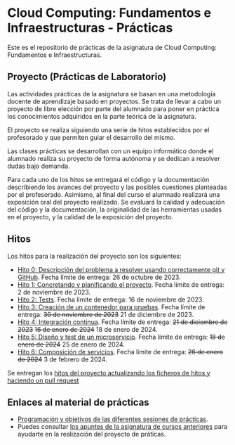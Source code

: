 Cloud Computing: Fundamentos e Infraestructuras - Prácticas
======
Este es el repositorio de prácticas de la asignatura de Cloud Computing: Fundamentos e Infraestructuras.


## Proyecto (Prácticas de Laboratorio)

Las actividades prácticas de la asignatura se basan en una metodología docente de aprendizaje basado en proyectos. Se trata de llevar a cabo un proyecto de libre elección por parte del alumnado para poner en práctica los conocimientos adquiridos en la parte teórica de la asignatura. 

El proyecto se realiza siguiendo una serie de hitos establecidos por el profesorado y que permiten guiar el desarrollo del mismo. 

Las clases prácticas se desarrollan con un equipo informático donde el alumnado realiza su proyecto de forma autónoma y se dedican a resolver dudas bajo demanda.

Para cada uno de los hitos se entregará el código y la documentación describiendo los avances del proyecto y las posibles cuestiones planteadas por el profesorado. Asimismo, al final del curso el alumnado realizará una exposición oral del proyecto realizado. Se evaluará la calidad y adecuación del código y la documentación, la originalidad de las herramientas usadas en el proyecto, y la calidad de la exposición del proyecto.


## Hitos

Los hitos para la realización del proyecto son los siguientes:

* [Hito 0: Descripción del problema a resolver usando correctamente git y GitHub](hitos/0.Repositorio.md). Fecha límite de entrega: 26 de octubre de 2023.
* [Hito 1: Concretando y planificando el proyecto](hitos/1.Infraestructura.md). Fecha límite de entrega: 2 de noviembre de 2023.
* [Hito 2: Tests](hitos/2.Tests.md). Fecha límite de entrega: 16 de noviembre de 2023.
* [Hito 3: Creación de un contenedor para pruebas](hitos/3.Docker.md). Fecha límite de entrega: ~~30 de noviembre de 2023~~ 21 de diciembre de 2023.
* [Hito 4: Integración continua](hitos/4.CI.md). Fecha límite de entrega: ~~21 de diciembre de 2023~~ ~~16 de enero de 2024~~ 18 de enero de 2024.
* [Hito 5: Diseño y test de un microservicio](hitos/5.Microservicio.md). Fecha límite de entrega: ~~18 de enero de 2024~~ 25 de enero de 2024.
* [Hito 6: Composición de servicios](hitos/6.Compose.md). Fecha límite de entrega: ~~26 de enero de 2024~~ 3 de febrero de 2024.

Se entregan los [hitos del proyecto actualizando los ficheros de hitos y haciendo un pull request](proyectos/README.md)


## Enlaces al material de prácticas

* [Programación y objetivos de las diferentes sesiones de prácticas](sesiones/README.md).
* Puedes consultar [los apuntes de la asignatura de cursos anteriores](http://jj.github.io/CC) para ayudarte en la realización del proyecto de práticas.
